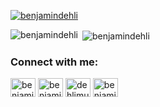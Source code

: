 <p align="left"> <a href="https://github.com/ryo-ma/github-profile-trophy"><img src="https://github-profile-trophy.vercel.app/?username=benjamindehli&theme=radical" alt="benjamindehli" /></a> </p>

<p><img align="left" src="https://github-readme-stats.vercel.app/api/top-langs?username=benjamindehli&show_icons=true&locale=en&layout=compact&theme=radical" alt="benjamindehli" /></p>
<p>&nbsp;<img align="center" src="https://github-readme-stats.vercel.app/api?username=benjamindehli&show_icons=true&locale=en&theme=radical" alt="benjamindehli" /></p>

<h3 align="left">Connect with me:</h3>
<p align="left">
  <a href="https://www.youtube.com/c/benjamindehli" target="blank"><img align="center" src="https://raw.githubusercontent.com/rahuldkjain/github-profile-readme-generator/master/src/images/icons/Social/youtube.svg" alt="benjamindehli" height="30" width="40" /></a>
  <a href="https://instagram.com/benjamindehli" target="blank"><img align="center" src="https://raw.githubusercontent.com/rahuldkjain/github-profile-readme-generator/master/src/images/icons/Social/instagram.svg" alt="benjamindehli" height="30" width="40" /></a>
  <a href="https://fb.com/dehlimusikk" target="blank"><img align="center" src="https://raw.githubusercontent.com/rahuldkjain/github-profile-readme-generator/master/src/images/icons/Social/facebook.svg" alt="dehlimusikk" height="30" width="40" /></a>
  <a href="https://linkedin.com/in/benjamindehli" target="blank"><img align="center" src="https://raw.githubusercontent.com/rahuldkjain/github-profile-readme-generator/master/src/images/icons/Social/linked-in-alt.svg" alt="benjamindehli" height="30" width="40" /></a>
</p>
